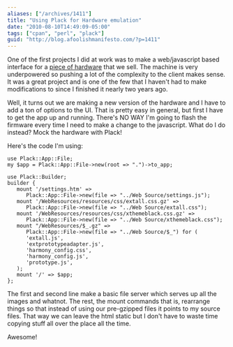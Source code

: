 ```yaml
---
aliases: ["/archives/1411"]
title: "Using Plack for Hardware emulation"
date: "2010-08-10T14:49:09-05:00"
tags: ["cpan", "perl", "plack"]
guid: "http://blog.afoolishmanifesto.com/?p=1411"
---
```

One of the first projects I did at work was to make a web/javascript based interface for a [piece of hardware](http://www.lynxguide.com/bm/Products/InputDevices/index.shtml#LynxNet256) that we sell. The machine is very underpowered so pushing a lot of the complexity to the client makes sense. It was a great project and is one of the few that I haven't had to make modifications to since I finished it nearly two years ago.

Well, it turns out we are making a new version of the hardware and I have to add a ton of options to the UI. That is pretty easy in general, but first I have to get the app up and running. There's NO WAY I'm going to flash the firmware every time I need to make a change to the javascript. What do I do instead? Mock the hardware with Plack!

Here's the code I'm using:

    use Plack::App::File;
    my $app = Plack::App::File->new(root => ".")->to_app;

    use Plack::Builder;
    builder {
       mount '/settings.htm' =>
          Plack::App::File->new(file => "../Web Source/settings.js");
       mount '/WebResources/resources/css/extall.css.gz' =>
          Plack::App::File->new(file => "../Web Source/extall.css");
       mount '/WebResources/resources/css/xthemeblack.css.gz' =>
          Plack::App::File->new(file => "../Web Source/xthemeblack.css");
       mount "/WebResources/$_.gz" =>
          Plack::App::File->new(file => "../Web Source/$_") for (
          'extall.js',
          'extprototypeadapter.js',
          'harmony_config.css',
          'harmony_config.js',
          'prototype.js',
       );
       mount '/' => $app;
    };

The first and second line make a basic file server which serves up all the images and whatnot. The rest, the mount commands that is, rearrange things so that instead of using our pre-gzipped files it points to my source files. That way we can leave the html static but I don't have to waste time copying stuff all over the place all the time.

Awesome!
